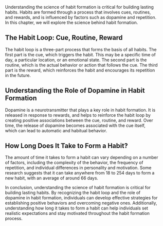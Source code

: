 
Understanding the science of habit formation is critical for building lasting habits. Habits are formed through a process that involves cues, routines, and rewards, and is influenced by factors such as dopamine and repetition. In this chapter, we will explore the science behind habit formation.

The Habit Loop: Cue, Routine, Reward
------------------------------------

The habit loop is a three-part process that forms the basis of all habits. The first part is the cue, which triggers the habit. This may be a specific time of day, a particular location, or an emotional state. The second part is the routine, which is the actual behavior or action that follows the cue. The third part is the reward, which reinforces the habit and encourages its repetition in the future.

Understanding the Role of Dopamine in Habit Formation
-----------------------------------------------------

Dopamine is a neurotransmitter that plays a key role in habit formation. It is released in response to rewards, and helps to reinforce the habit loop by creating positive associations between the cue, routine, and reward. Over time, the release of dopamine becomes associated with the cue itself, which can lead to automatic and habitual behavior.

How Long Does It Take to Form a Habit?
--------------------------------------

The amount of time it takes to form a habit can vary depending on a number of factors, including the complexity of the behavior, the frequency of repetition, and individual differences in personality and motivation. Some research suggests that it can take anywhere from 18 to 254 days to form a new habit, with an average of around 66 days.

In conclusion, understanding the science of habit formation is critical for building lasting habits. By recognizing the habit loop and the role of dopamine in habit formation, individuals can develop effective strategies for establishing positive behaviors and overcoming negative ones. Additionally, understanding how long it takes to form a habit can help individuals set realistic expectations and stay motivated throughout the habit formation process.
